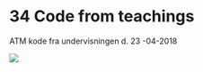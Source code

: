 # 34 Code from teachings

ATM kode fra undervisningen d. 23 -04-2018

![](https://github.com/dat18v2/34_sd/blob/master/img/ATM_SD.JPG)
